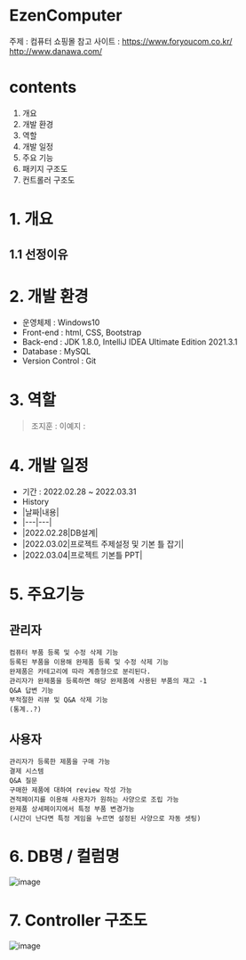 # EzenComputer<br>
주제 : 컴퓨터 쇼핑몰
참고 사이트 :   https://www.foryoucom.co.kr/ http://www.danawa.com/

# contents
1. 개요
2. 개발 환경
3. 역할
4. 개발 일정
5. 주요 기능
6. 패키지 구조도
7. 컨트롤러 구조도

# 1. 개요

## 1.1 선정이유

# 2. 개발 환경
+ 운영체제 : Windows10
+ Front-end : html, CSS, Bootstrap
+ Back-end : JDK 1.8.0, IntelliJ IDEA Ultimate Edition 2021.3.1
+ Database : MySQL
+ Version Control : Git

# 3. 역할
> 조지훈 : 
> 이예지 : 

# 4. 개발 일정
+ 기간 : 2022.02.28 ~ 2022.03.31
+ History
+ |날짜|내용|
+ |---|---|
+ |2022.02.28|DB설계|
+ |2022.03.02|프로젝트 주제설정 및 기본 틀 잡기|
+ |2022.03.04|프로젝트 기본틀 PPT|

# 5. 주요기능
## 관리자
```
컴퓨터 부품 등록 및 수정 삭제 기능
등록된 부품을 이용해 완제품 등록 및 수정 삭제 기능
완제품은 카테고리에 따라 계층형으로 분리된다.
관리자가 완제품을 등록하면 해당 완제품에 사용된 부품의 재고 -1
Q&A 답변 기능
부적절한 리뷰 및 Q&A 삭제 기능
(통계..?)
```

## 사용자
```
관리자가 등록한 제품을 구매 가능
결제 시스템
Q&A 질문
구매한 제품에 대하여 review 작성 가능
견적페이지를 이용해 사용자가 원하는 사양으로 조립 가능
완제품 상세페이지에서 특정 부품 변경가능
(시간이 난다면 특정 게임을 누르면 설정된 사양으로 자동 셋팅)
```

# 6. DB명 / 컬럼명
![image]()

# 7. Controller 구조도
![image]()




